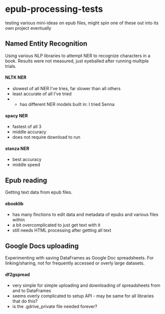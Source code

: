 # epub-processing-tests
testing various mini-ideas on epub files, might spin one of these out into its own project eventually

## Named Entity Recognition
Using various NLP libraries to attempt NER to recognize characters in a book. Results were not measured, just eyeballed after running multiple trials.

#### NLTK NER
- slowest of all NER I've tries, far slower than all others
- least accurate of all I've tried
- - has different NER models built in: I tried Senna

#### spacy NER
- fastest of all 3
- middle accuracy
- does not require download to run

#### stanza NER
- best accuracy
- middle speed

## Epub reading
Getting text data from epub files.

#### ebooklib
- has many finctions to edit data and metadata of epubs and various files within
- a bit overcomplicated to just get text with it
- still needs HTML processing after getting all text

## Google Docs uploading
Experimenting with saving DataFrames as Google Doc spreadsheets. For linking/sharing, not for frequently accessed or overly large datasets.

#### df2gspread
- very simple for simple uploading and downloading of spreadsheets from and to DataFrames
- seems overly complicated to setup API - may be same for all libraries that do this?
- is the .gdrive_private file needed forever?
